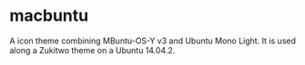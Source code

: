 macbuntu
========

A icon theme combining MBuntu-OS-Y v3 and Ubuntu Mono Light. It is used along a Zukitwo theme on a Ubuntu 14.04.2.
